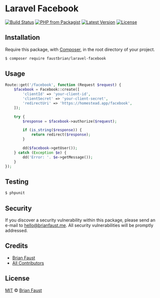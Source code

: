 # Laravel Facebook

[![Build Status](https://img.shields.io/travis/faustbrian/Laravel-Facebook/master.svg?style=flat-square)](https://travis-ci.org/faustbrian/Laravel-Facebook)
[![PHP from Packagist](https://img.shields.io/packagist/php-v/faustbrian/laravel-facebook.svg?style=flat-square)]()
[![Latest Version](https://img.shields.io/github/release/faustbrian/Laravel-Facebook.svg?style=flat-square)](https://github.com/faustbrian/Laravel-Facebook/releases)
[![License](https://img.shields.io/packagist/l/faustbrian/Laravel-Facebook.svg?style=flat-square)](https://packagist.org/packages/faustbrian/Laravel-Facebook)

## Installation

Require this package, with [Composer](https://getcomposer.org/), in the root directory of your project.

``` bash
$ composer require faustbrian/laravel-facebook
```

## Usage

``` php
Route::get('/facebook', function (Request $request) {
    $facebook = Facebook::create([
        'clientId' => 'your-client-id',
        'clientSecret' => 'your-client-secret',
        'redirectUri' => 'https://homestead.app/facebook',
    ]);

    try {
        $response = $facebook->authorize($request);

        if (is_string($response)) {
            return redirect($response);
        }

        dd($facebook->getUser());
    } catch (Exception $e) {
        dd('Error: '. $e->getMessage());
    }
});
```

## Testing

``` bash
$ phpunit
```

## Security

If you discover a security vulnerability within this package, please send an e-mail to hello@brianfaust.me. All security vulnerabilities will be promptly addressed.

## Credits

- [Brian Faust](https://github.com/faustbrian)
- [All Contributors](../../contributors)

## License

[MIT](LICENSE) © [Brian Faust](https://brianfaust.me)
